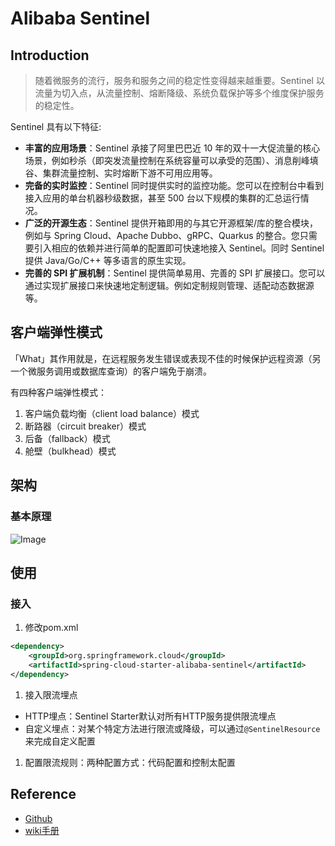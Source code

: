 # Alibaba Sentinel

## Introduction

> 随着微服务的流行，服务和服务之间的稳定性变得越来越重要。Sentinel 以流量为切入点，从流量控制、熔断降级、系统负载保护等多个维度保护服务的稳定性。

Sentinel 具有以下特征:

- **丰富的应用场景**：Sentinel 承接了阿里巴巴近 10 年的双十一大促流量的核心场景，例如秒杀（即突发流量控制在系统容量可以承受的范围）、消息削峰填谷、集群流量控制、实时熔断下游不可用应用等。
- **完备的实时监控**：Sentinel 同时提供实时的监控功能。您可以在控制台中看到接入应用的单台机器秒级数据，甚至 500 台以下规模的集群的汇总运行情况。
- **广泛的开源生态**：Sentinel 提供开箱即用的与其它开源框架/库的整合模块，例如与 Spring Cloud、Apache Dubbo、gRPC、Quarkus 的整合。您只需要引入相应的依赖并进行简单的配置即可快速地接入 Sentinel。同时 Sentinel 提供 Java/Go/C++ 等多语言的原生实现。
- **完善的 SPI 扩展机制**：Sentinel 提供简单易用、完善的 SPI 扩展接口。您可以通过实现扩展接口来快速地定制逻辑。例如定制规则管理、适配动态数据源等。

## 客户端弹性模式

「What」其作用就是，在远程服务发生错误或表现不佳的时候保护远程资源（另一个微服务调用或数据库查询）的客户端免于崩溃。

有四种客户端弹性模式：

1. 客户端负载均衡（client load balance）模式
2. 断路器（circuit breaker）模式
3. 后备（fallback）模式
4. 舱壁（bulkhead）模式

## 架构

### 基本原理

![Image](https://cdn.jsdelivr.net/gh/edgarding77/microservice-platform-doc@latest/image/tech/sentinel-basic-arch.png)

## 使用

### 接入

1. 修改pom.xml

```xml
<dependency>
    <groupId>org.springframework.cloud</groupId>
    <artifactId>spring-cloud-starter-alibaba-sentinel</artifactId>
</dependency>
```

1. 接入限流埋点

- HTTP埋点：Sentinel Starter默认对所有HTTP服务提供限流埋点
- 自定义埋点：对某个特定方法进行限流或降级，可以通过`@SentinelResource`来完成自定义配置

1. 配置限流规则：两种配置方式：代码配置和控制太配置

## Reference

- [Github](https://github.com/alibaba/Sentinel)
- [wiki手册](https://github.com/alibaba/Sentinel/wiki)